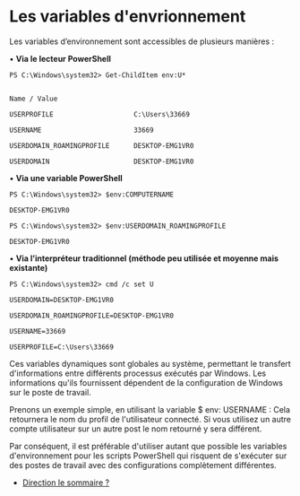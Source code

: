 # Les variables d'envrionnement 

Les variables d’environnement sont accessibles de plusieurs manières : 

 

• __Via le lecteur PowerShell__

```
PS C:\Windows\system32> Get-ChildItem env:U* 
  

Name / Value 

USERPROFILE                    C:\Users\33669 

USERNAME                       33669 

USERDOMAIN_ROAMINGPROFILE      DESKTOP-EMG1VR0 

USERDOMAIN                     DESKTOP-EMG1VR0 

````

• __Via une variable PowerShell__ 

````
PS C:\Windows\system32> $env:COMPUTERNAME 

DESKTOP-EMG1VR0 

PS C:\Windows\system32> $env:USERDOMAIN_ROAMINGPROFILE                                                                  

DESKTOP-EMG1VR0 
````
 

• __Via l’interpréteur traditionnel (méthode peu utilisée et moyenne mais existante)__ 


````
PS C:\Windows\system32> cmd /c set U 

USERDOMAIN=DESKTOP-EMG1VR0 

USERDOMAIN_ROAMINGPROFILE=DESKTOP-EMG1VR0 

USERNAME=33669 

USERPROFILE=C:\Users\33669 
````
 


Ces variables dynamiques sont globales au système, permettant le transfert d'informations entre différents processus exécutés par Windows. Les informations qu'ils fournissent dépendent de la configuration de Windows sur le poste de travail. 

Prenons un exemple simple, en utilisant la variable $ env: USERNAME : Cela retournera le nom du profil de l'utilisateur connecté. Si vous utilisez un autre compte utilisateur sur un autre post le nom retourné y sera différent. 

Par conséquent, il est préférable d'utiliser autant que possible les variables d'environnement pour les scripts PowerShell qui risquent de s'exécuter sur des postes de travail avec des configurations complètement différentes. 

- [Direction le sommaire ?](https://github.com/RonanF-lab/PowerShell/blob/main/README.md#sommaire)
